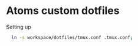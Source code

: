 Atoms custom dotfiles
========

Setting up
```bash
  ln -s workspace/dotfiles/tmux.conf .tmux.conf;
```
